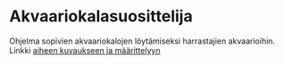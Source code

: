# Akvaariokalasuosittelija
Ohjelma sopivien akvaariokalojen löytämiseksi harrastajien akvaarioihin.
Linkki [aiheen kuvaukseen ja määrittelyyn](Akvaariokalaprojekti/dokumentaatio/aiheenKuvausJaMääritelmä.md)
